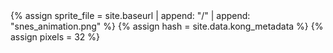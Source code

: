 <html>
<!--- 2nd sprite file --->
{% assign sprite_file = site.baseurl | append: "/" | append: "snes_animation.png" %}  <!--- Liquid concatentation --->
{% assign hash = site.data.kong_metadata %}  <!--- Liquid list variable created from file containing mario metatdata for sprite --->
{% assign pixels = 32 %} <!--- Liquid integer assignment --->



<!--- HTML for page contains <p> tag named "mario" and class properties for a "sprite"  -->
<p id="mario" class="sprite"></p>
  

<!--- Embedded Cascading Style Sheet (CSS) rules, defines how HTML elements look --->
<style>
  /* CSS style rules for the elements id and class above...
  */
  .sprite {
    height: {{32}}px;
    width: {{pixels}}px;
    background-image: url('{{sprite_file}}');
    background-repeat: no-repeat;
  }

  /* background position of sprite element */
  #mario {
    background-position: calc({{animations[0].col}} * {{pixels}} * -1px) calc({{animations[0].row}} * {{pixels}} * -1px);
  }
</style>

<script>
  ////////// convert yml hash to javascript key value objects /////////

  var mario_metadata = {}; //key, value object
  {% for key in hash %}  
  
  var key = "{{key | first}}"  //key
  var values = {} //values object
  values["row"] = {{key.row}}
  values["col"] = {{key.col}}
  values["frames"] = {{key.frames}}
  mario_metadata[key] = values; //key with values added

  {% endfor %}

  ////////// animation control object /////////

  class Mario {
    constructor(meta_data) {
      this.tID = null;  //capture setInterval() task ID
      this.positionX = 0;  // current position of sprite in X direction
      this.currentSpeed = 0;
      this.marioElement = document.getElementById("mario"); //HTML element of sprite
      this.pixels = {{pixels}}; //pixel offset of images in the sprite, set by liquid constant
      this.interval = 200; //animation time interval
      this.columnPix = 32;
      this.obj = meta_data; 
      this.marioElement.style.position = "absolute";
    }

    animate(obj, speed) {
      let frame = 0;
      const row = obj.row * this.pixels; //row does not change
      this.currentSpeed = speed;

      this.tID = setInterval(() => {
        const col = (frame + obj.col) * this.columnPix; // set next column to goto
        this.marioElement.style.backgroundPosition = `-${col}px -${row}px`; 
        this.marioElement.style.left = `${this.positionX}px`;

        this.positionX += speed;
        frame = (frame + 1) % obj.frames; // mod the frame value set in .yml

        const viewportWidth = window.innerWidth;
        if (this.positionX > viewportWidth - this.pixels) { // if speed is more than
          document.documentElement.scrollLeft = this.positionX - viewportWidth + this.pixels; // moves left
        }
      }, this.interval);
    }

    startWalking() {
      this.stopAnimate();
      this.animate(this.obj["Walk"], 3);
    }

    startResting() {
      this.animate(this.obj["Rest"], 0);
    }

    stopAnimate() {
      clearInterval(this.tID);
    }
    startJumping() {
      this.stopAnimate();
      this.animate(this.obj["Jump"], 3);
    }
    crouch() {
      this.stopAnimate();
      this.animate(this.obj["Crouching"], 0)
    }
    walkLeft() {
      this.stopAnimate();
      this.animate(this.obj["WalkL"], 3)
    }
  }

  const mario = new Mario(mario_metadata);

  ////////// event control /////////


  window.addEventListener("keydown", (event) => {
    if (event.key === "ArrowRight") {
      event.preventDefault();
      if (event.repeat) {
        mario.startWalking();
      } else {
        if (mario.currentSpeed === 0) {
          mario.startWalking();
        } else if (mario.currentSpeed === 3) {
          mario.startWalking();
        }
      }
    } else if (event.key === "ArrowLeft") {
      event.preventDefault();
      mario.walkLeft();
      //mario.stopAnimate();
     // if (event.repeat) {
       // mario.stopAnimate();
     // } else {
       // mario.startWalking();
   //   }
    }
    else if (event.key === "ArrowUp") {
      event.preventDefault();
      mario.startJumping();
    }
    else if (event.key === "ArrowDown") {
      event.preventDefault();
      mario.crouch();
    }
  });
  //start animation on page load or page refresh
  document.addEventListener("DOMContentLoaded", () => {
    // adjust sprite size for high pixel density devices
    const scale = window.devicePixelRatio;
    const sprite = document.querySelector(".sprite");
    sprite.style.transform = `scale(${1 * scale})`;
    mario.startResting();
  });

</script>

</html>